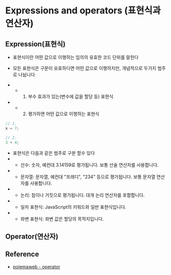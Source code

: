 # Expressions and operators (표현식과 연산자)

## Expression(표현식)

- 표현식이란 어떤 값으로 이행하는 임의의 유효한 코드 단위를 말한다

- 모든 표현식은 구문이 유효하다면 어떤 값으로 이행하지만, 개념적으로 두가지 범주로 나뉩니다
- - 1.  부수 효과가 있는(변수에 값을 할당 등) 표현식
- - 2.  평가하면 어떤 값으로 이행하는 표현식

```js
// 1.
x = 7;

// 2.
3 + 4;
```

- 표현식은 다음과 같은 범주로 구분 할수 있다
- - 산수: 숫자, 예컨대 3.14159로 평가됩니다. 보통 산술 연산자를 사용합니다.
- - 문자열: 문자열, 예컨대 "프레디", "234" 등으로 평가됩니다. 보통 문자열 연산자를 사용합니다.
- - 논리: 참이나 거짓으로 평가됩니다. 대개 논리 연산자를 포함합니다.
- - 일차 표현식: JavaScript의 키워드와 일반 표현식입니다.
- - 좌변 표현식: 좌변 값은 할당의 목적지입니다.

## Operator(연산자)

## Reference

- [poiemaweb - operator](https://poiemaweb.com/js-operator)
